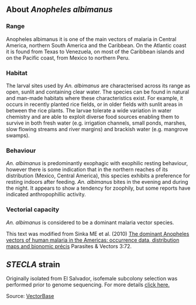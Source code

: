 About *Anopheles albimanus*
---------------------------

### Range

Anopheles albimanus it is one of the main vectors of malaria in Central
America, northern South America and the Caribbean. On the Atlantic coast
it is found from Texas to Venezuela, on most of the Caribbean islands
and on the Pacific coast, from Mexico to northern Peru.

### Habitat

The larval sites used by *An. albimanus* are characterised across its
range as open, sunlit and containing clear water. The species can be
found in natural and man-made habitats where these characteristics
exist. For example, it occurs in recently planted rice fields, or in
older fields with sunlit areas in between the rice plants. The larvae
tolerate a wide variation in water chemistry and are able to exploit
diverse food sources enabling them to survive in both fresh water (e.g.
irrigation channels, small ponds, marshes, slow flowing streams and
river margins) and brackish water (e.g. mangrove swamps).

### Behaviour

*An. albimanus* is predominantly exophagic with exophilic resting
behaviour, however there is some indication that in the northern reaches
of its distribution (Mexico, Central America), this species exhibits a
preference for resting indoors after feeding. *An. albimanus* bites in
the evening and during the night. It appears to show a tendency for
zoophily, but some reports have indicated anthropophillic activity.

### Vectorial capacity

*An. albimanus* is considered to be a dominant malaria vector species.

This text was modified from Sinka ME et al. (2010) [The dominant
Anopheles vectors of human malaria in the Americas: occurrence data,
distribution maps and bionomic
précis](http://www.parasitesandvectors.com/content/3/1/72) Parasites &
Vectors 3:72.

*STECLA* strain
---------------

Originally isolated from El Salvador, isofemale subcolony selection was
performed prior to genome sequencing. For more details [click
here.](http://www.mr4.org/MR4ReagentsSearch/livingMosquitoes/MRA-126.aspx)

Source:
[VectorBase](https://veupathdb.org/veupathdb/app/search/dataset/AllDatasets/result?filterTerm=GCA_000349125.2 "Tendency to inhabit/rest in outdoor areas.")
